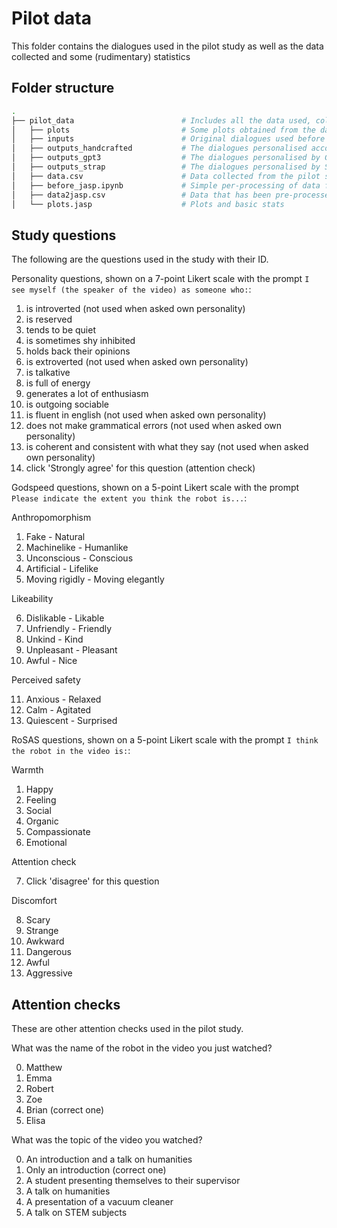 # Pilot data
This folder contains the dialogues used in the pilot study as well as the data collected and some (rudimentary) statistics

## Folder structure
```bash
.
├── pilot_data                        # Includes all the data used, collected and analysis from the pilot study
│   ├── plots                         # Some plots obtained from the data collected
│   ├── inputs                        # Original dialogues used before the personality shaping
│   ├── outputs_handcrafted           # The dialogues personalised according to literature
│   ├── outputs_gpt3                  # The dialogues personalised by GPT-3 with one-shot learning
│   ├── outputs_strap                 # The dialogues personalised by STRAP
│   ├── data.csv                      # Data collected from the pilot study
│   ├── before_jasp.ipynb             # Simple per-processing of data for JASP (remove failed attention checks, etc.)
│   ├── data2jasp.csv                 # Data that has been pre-processed for JASP
│   └── plots.jasp                    # Plots and basic stats
```

## Study questions
The following are the questions used in the study with their ID.

Personality questions, shown on a 7-point Likert scale with the prompt `I see myself (the speaker of the video) as someone who:`:
1. is introverted  (not used when asked own personality)
2. is reserved
3. tends to be quiet
4. is sometimes shy inhibited
5. holds back their opinions
6. is extroverted  (not used when asked own personality)
7. is talkative
8. is full of energy
9. generates a lot of enthusiasm
10. is outgoing sociable
11. is fluent in english  (not used when asked own personality)
12. does not make grammatical errors  (not used when asked own personality)
13. is coherent and consistent with what they say  (not used when asked own personality)
14. click 'Strongly agree' for this question   (attention check)

Godspeed questions, shown on a 5-point Likert scale with the prompt `Please indicate the extent you think the robot is...`:

 Anthropomorphism

1. Fake - Natural
2. Machinelike - Humanlike
3. Unconscious - Conscious
4. Artificial - Lifelike
5. Moving rigidly - Moving elegantly

 Likeability

6. Dislikable - Likable
7. Unfriendly - Friendly
8. Unkind - Kind
9. Unpleasant - Pleasant
10. Awful - Nice

 Perceived safety

11. Anxious - Relaxed
12. Calm - Agitated
13. Quiescent - Surprised

RoSAS questions, shown on a 5-point Likert scale with the prompt `I think the robot in the video is:`:

 Warmth

1. Happy
2. Feeling
3. Social
4. Organic
5. Compassionate
6. Emotional 

 Attention check

7. Click 'disagree' for this question

 Discomfort

8. Scary
9. Strange
10. Awkward
11. Dangerous
12. Awful
13. Aggressive

## Attention checks
These are other attention checks used in the pilot study.

What was the name of the robot in the video you just watched?

0. Matthew
1. Emma
2. Robert
3. Zoe
4. Brian  (correct one)
5. Elisa

What was the topic of the video you watched?

0. An introduction and a talk on humanities
1. Only an introduction  (correct one)
2. A student presenting themselves to their supervisor
3. A talk on humanities
4. A presentation of a vacuum cleaner
5. A talk on STEM subjects
